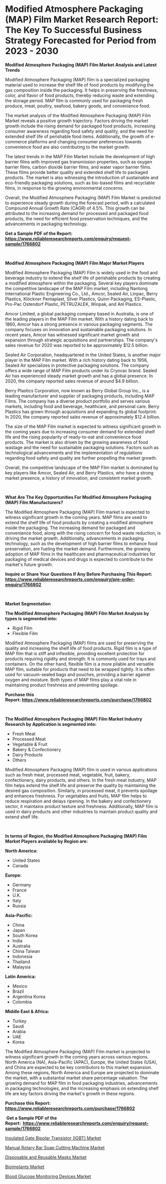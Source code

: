 <p><h1>Modified Atmosphere Packaging (MAP) Film Market Research Report: The Key To Successful Business Strategy Forecasted for Period from 2023 - 2030</h1></p><p><strong>Modified Atmosphere Packaging (MAP) Film Market Analysis and Latest Trends</strong></p>
<p><p>Modified Atmosphere Packaging (MAP) film is a specialized packaging material used to increase the shelf life of food products by modifying the gas composition inside the packaging. It helps in preserving the freshness, color, and flavor of food products, thereby reducing waste and extending the storage period. MAP film is commonly used for packaging fresh produce, meat, poultry, seafood, bakery goods, and convenience food.</p><p>The market analysis of the Modified Atmosphere Packaging (MAP) Film Market reveals a positive growth trajectory. Factors driving the market growth include the rising demand for packaged food products, increasing consumer awareness regarding food safety and quality, and the need for extended shelf life of perishable food items. Additionally, the growth of e-commerce platforms and changing consumer preferences towards convenience food are also contributing to the market growth.</p><p>The latest trends in the MAP Film Market include the development of high barrier films with improved gas transmission properties, such as oxygen barrier films, carbon dioxide barrier films, and water vapor barrier films. These films provide better quality and extended shelf life to packaged products. The market is also witnessing the introduction of sustainable and eco-friendly packaging solutions, such as bio-based films and recyclable films, in response to the growing environmental concerns.</p><p>Overall, the Modified Atmosphere Packaging (MAP) Film Market is predicted to experience steady growth during the forecast period, with a calculated Compound Annual Growth Rate (CAGR) of 4.5%. This growth can be attributed to the increasing demand for processed and packaged food products, the need for efficient food preservation techniques, and the advancements in packaging technology.</p></p>
<p><strong>Get a Sample PDF of the Report:&nbsp; <a href="https://www.reliableresearchreports.com/enquiry/request-sample/1766802">https://www.reliableresearchreports.com/enquiry/request-sample/1766802</a></strong></p>
<p>&nbsp;</p>
<p><strong>Modified Atmosphere Packaging (MAP) Film Major Market Players</strong></p>
<p><p>Modified Atmosphere Packaging (MAP) Film is widely used in the food and beverage industry to extend the shelf life of perishable products by creating a modified atmosphere within the packaging. Several key players dominate the competitive landscape of the MAP Film market, including Nantong International Plastic Engineering Co., Ltd., Amcor, Sealed Air, Linpac, Berry Plastics, Klöckner Pentaplast, Silver Plastics, Quinn Packaging, ES-Plastic, Pro-Pac Ostendorf Plastic, PETRUZALEK, Winpak, and Anl Plastics.</p><p>Amcor Limited, a global packaging company based in Australia, is one of the leading players in the MAP Film market. With a history dating back to 1860, Amcor has a strong presence in various packaging segments. The company focuses on innovation and sustainable packaging solutions. In recent years, Amcor has witnessed significant market growth and expansion through strategic acquisitions and partnerships. The company's sales revenue for 2020 was reported to be approximately $12.5 billion.</p><p>Sealed Air Corporation, headquartered in the United States, is another major player in the MAP Film market. With a rich history dating back to 1956, Sealed Air specializes in protective packaging solutions. The company offers a wide range of MAP Film products under its Cryovac brand. Sealed Air has experienced steady market growth and has a global presence. In 2020, the company reported sales revenue of around $4.9 billion.</p><p>Berry Plastics Corporation, now known as Berry Global Group Inc., is a leading manufacturer and supplier of packaging products, including MAP Films. The company has a diverse product portfolio and serves various markets, including food and beverage, healthcare, and personal care. Berry Plastics has grown through acquisitions and expanding its global footprint. In 2020, the company reported sales revenue of approximately $12.4 billion.</p><p>The size of the MAP Film market is expected to witness significant growth in the coming years due to increasing consumer demand for extended shelf life and the rising popularity of ready-to-eat and convenience food products. The market is also driven by the growing awareness of food wastage and the need for sustainable packaging solutions. Factors such as technological advancements and the implementation of regulations regarding food safety and quality are further propelling the market growth.</p><p>Overall, the competitive landscape of the MAP Film market is dominated by key players like Amcor, Sealed Air, and Berry Plastics, who have a strong market presence, a history of innovation, and consistent market growth.</p></p>
<p>&nbsp;</p>
<p><strong>What Are The Key Opportunities For Modified Atmosphere Packaging (MAP) Film Manufacturers?</strong></p>
<p><p>The Modified Atmosphere Packaging (MAP) Film market is expected to witness significant growth in the coming years. MAP films are used to extend the shelf life of food products by creating a modified atmosphere inside the packaging. The increasing demand for packaged and convenience food, along with the rising concern for food waste reduction, is driving the market growth. Additionally, advancements in packaging technology, such as the development of high barrier films to enhance food preservation, are fueling the market demand. Furthermore, the growing adoption of MAP films in the healthcare and pharmaceutical industries for packaging of medical devices and drugs is expected to contribute to the market's future growth.</p></p>
<p><strong>Inquire or Share Your Questions If Any Before Purchasing This Report: <a href="https://www.reliableresearchreports.com/enquiry/pre-order-enquiry/1766802">https://www.reliableresearchreports.com/enquiry/pre-order-enquiry/1766802</a></strong></p>
<p>&nbsp;</p>
<p><strong>Market Segmentation</strong></p>
<p><strong>The Modified Atmosphere Packaging (MAP) Film Market Analysis by types is segmented into:</strong></p>
<p><ul><li>Rigid Film</li><li>Flexible Film</li></ul></p>
<p><p>Modified Atmosphere Packaging (MAP) films are used for preserving the quality and increasing the shelf life of food products. Rigid film is a type of MAP film that is stiff and inflexible, providing excellent protection for products requiring rigidity and strength. It is commonly used for trays and containers. On the other hand, flexible film is a more pliable and versatile MAP film, suitable for products that need to be wrapped tightly. It is often used for vacuum-sealed bags and pouches, providing a barrier against oxygen and moisture. Both types of MAP films play a vital role in maintaining product freshness and preventing spoilage.</p></p>
<p><strong>Purchase this Report:&nbsp;<a href="https://www.reliableresearchreports.com/purchase/1766802">https://www.reliableresearchreports.com/purchase/1766802</a></strong></p>
<p>&nbsp;</p>
<p><strong>The Modified Atmosphere Packaging (MAP) Film Market Industry Research by Application is segmented into:</strong></p>
<p><ul><li>Fresh Meat</li><li>Processed Meat</li><li>Vegetable & Fruit</li><li>Bakery & Confectionery</li><li>Dairy Products</li><li>Others</li></ul></p>
<p><p>Modified Atmosphere Packaging (MAP) film is used in various applications such as fresh meat, processed meat, vegetable, fruit, bakery, confectionery, dairy products, and others. In the fresh meat industry, MAP film helps extend the shelf life and preserve the quality by maintaining the desired gas composition. Similarly, in processed meat, it prevents spoilage and enhances freshness. For vegetables and fruits, MAP film helps to reduce respiration and delays ripening. In the bakery and confectionery sector, it maintains product texture and freshness. Additionally, MAP film is used in dairy products and other industries to maintain product quality and extend shelf life.</p></p>
<p>&nbsp;</p>
<p><strong>In terms of Region, the Modified Atmosphere Packaging (MAP) Film Market Players available by Region are:</strong></p>
<p>
    <p> <strong> North America: </strong>
        <ul>
            <li>United States</li>
            <li>Canada</li>
        </ul>
        </p> 
    <p> <strong> Europe: </strong>
        <ul>
            <li>Germany</li>
            <li>France</li>
            <li>U.K.</li>
            <li>Italy</li>
            <li>Russia</li>
        </ul>
        </p> 
    <p> <strong> Asia-Pacific: </strong>
        <ul>
            <li>China</li>
            <li>Japan</li>
            <li>South Korea</li>
            <li>India</li>
            <li>Australia</li>
            <li>China Taiwan</li>
            <li>Indonesia</li>
            <li>Thailand</li>
            <li>Malaysia</li>
        </ul>
        </p> 
    <p> <strong> Latin America: </strong>
        <ul>
            <li>Mexico</li>
            <li>Brazil</li>
            <li>Argentina Korea</li>
            <li>Colombia</li>
        </ul>
        </p> 
    <p> <strong> Middle East & Africa: </strong>
        <ul>
            <li>Turkey</li>
            <li>Saudi</li>
            <li>Arabia</li>
            <li>UAE</li>
            <li>Korea</li>
        </ul>
    </p>
    </p>
<p><p>The Modified Atmosphere Packaging (MAP) Film market is projected to witness significant growth in the coming years across various regions. North America (NA), Asia-Pacific (APAC), Europe, the United States (USA), and China are expected to be key contributors to this market expansion. Among these regions, North America and Europe are projected to dominate the market, with a substantial market share percentage valuation. The growing demand for MAP film in food packaging industries, advancements in packaging technologies, and the increasing emphasis on extending shelf life are key factors driving the market's growth in these regions.</p></p>
<p><strong>Purchase this Report: <a href="https://www.reliableresearchreports.com/purchase/1766802">https://www.reliableresearchreports.com/purchase/1766802</a></strong></p>
<p>&nbsp;<strong>Get a Sample PDF of the Report:&nbsp;&nbsp;<a href="https://www.reliableresearchreports.com/enquiry/request-sample/1766802">https://www.reliableresearchreports.com/enquiry/request-sample/1766802</a></strong></p>
<p><strong></strong></p>
<p><p><a href="https://medium.com/@joanobrien1990/insulated-gate-bipolar-transistor-igbt-market-competitive-analysis-market-trends-and-forecast-f088460902d3">Insulated Gate Bipolar Transistor (IGBT) Market</a></p><p><a href="https://github.com/jonneygiverf/Market-Research-Report-List-1/blob/main/manual-rotary-bar-soap-cutting-machine-market.md">Manual Rotary Bar Soap Cutting Machine Market</a></p><p><a href="https://medium.com/@rosejohnson762014/disposable-and-reusable-masks-market-trends-forecast-and-competitive-analysis-to-2030-103b6ba3f4d7">Disposable and Reusable Masks Market</a></p><p><a href="https://www.linkedin.com/pulse/bioimplants-market-insights-players-forecast-till-2030-vntye/">Bioimplants Market</a></p><p><a href="https://www.linkedin.com/pulse/blood-glucose-monitoring-devices-market-research-report-provides-vpzif/">Blood Glucose Monitoring Devices Market</a></p></p>